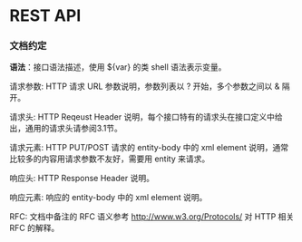 # REST API

### 文档约定

<b>语法</b>：接口语法描述，使用 ${var} 的类 shell 语法表示变量。

请求参数:	HTTP 请求 URL 参数说明，参数列表以 ? 开始，多个参数之间以 & 隔开。

请求头:	HTTP Reqeust Header 说明，每个接口特有的请求头在接口定义中给出，通用的请求头请参阅3.1节。

请求元素:	HTTP PUT/POST 请求的 entity-body 中的 xml element 说明，通常比较多的内容用请求参数不友好，需要用 entity 来请求。

响应头:	HTTP Response Header 说明。

响应元素:	响应的 entity-body 中的 xml element 说明。

RFC:	文档中备注的 RFC 语义参考 http://www.w3.org/Protocols/ 对 HTTP 相关 RFC 的解释。


